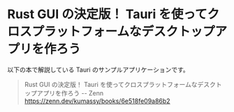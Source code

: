 # Rust GUI の決定版！ Tauri を使ってクロスプラットフォームなデスクトップアプリを作ろう
以下の本で解説している Tauri のサンプルアプリケーションです。


> Rust GUI の決定版！ Tauri を使ってクロスプラットフォームなデスクトップアプリを作ろう -- Zenn  
> https://zenn.dev/kumassy/books/6e518fe09a86b2